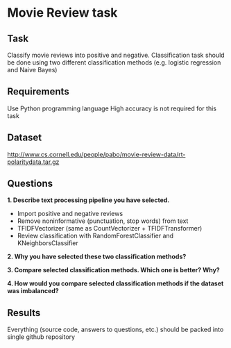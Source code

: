 # Movie Review task

## Task
Classify movie reviews into positive and negative. Classification task should be done
using two different classification methods (e.g. logistic regression and Naive Bayes)
## Requirements
Use Python programming language
High accuracy is not required for this task
## Dataset
http://www.cs.cornell.edu/people/pabo/movie-review-data/rt-polaritydata.tar.gz
## Questions
__1. Describe text processing pipeline you have selected.__
- Import positive and negative reviews
- Remove noninformative (punctuation, stop words) from text
- TFIDFVectorizer (same as CountVectorizer + TFIDFTransformer)
- Review classification with RandomForestClassifier and KNeighborsClassifier

__2. Why you have selected these two classification methods?__

__3. Compare selected classification methods. Which one is better? Why?__

__4. How would you compare selected classification methods if the dataset was imbalanced?__

## Results
Everything (source code, answers to questions, etc.) should be packed into single github
repository
